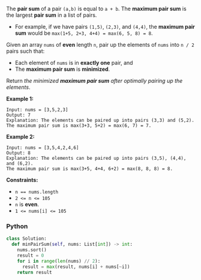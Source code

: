 The  **pair sum**  of a pair  `(a,b)`  is equal to  `a + b`. The  **maximum pair sum**  is the largest  **pair sum**  in
a list of pairs.

- For example, if we have pairs  `(1,5)`,  `(2,3)`, and  `(4,4)`, the  **maximum pair sum**  would
  be  `max(1+5, 2+3, 4+4) = max(6, 5, 8) = 8`.

Given an array  `nums`  of  **even**  length  `n`, pair up the elements of  `nums`  into  `n / 2`  pairs such that:

- Each element of  `nums`  is in  **exactly one**  pair, and
- The  **maximum pair sum** is  **minimized**.

Return  _the minimized  **maximum pair sum**  after optimally pairing up the elements_.

**Example 1:**

```
Input: nums = [3,5,2,3]
Output: 7
Explanation: The elements can be paired up into pairs (3,3) and (5,2).
The maximum pair sum is max(3+3, 5+2) = max(6, 7) = 7.
```

**Example 2:**

```
Input: nums = [3,5,4,2,4,6]
Output: 8
Explanation: The elements can be paired up into pairs (3,5), (4,4), and (6,2).
The maximum pair sum is max(3+5, 4+4, 6+2) = max(8, 8, 8) = 8.
```

**Constraints:**

- `n == nums.length`
- `2 <= n <= 105`
- `n`  is  **even**.
- `1 <= nums[i] <= 105`

### Python

```python
class Solution:
  def minPairSum(self, nums: List[int]) -> int:
    nums.sort()
    result = 0
    for i in range(len(nums) // 2):
      result = max(result, nums[i] + nums[~i])
    return result
```

